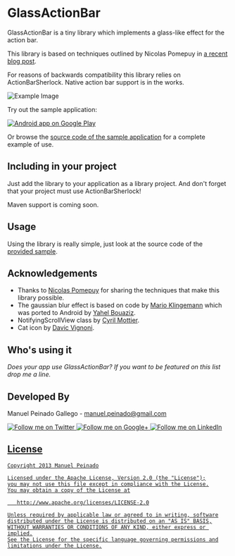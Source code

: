 GlassActionBar
==================

GlassActionBar is a tiny library which implements a glass-like effect for the action bar.

This library is based on techniques outlined by Nicolas Pomepuy in [a recent blog post][1].

For reasons of backwards compatibility this library relies on ActionBarSherlock. Native action bar support is in the works.

![Example Image][2]

Try out the sample application:

<a href="https://play.google.com/store/apps/details?id=com.manuelpeinado.glassactionbardemo">
  <img alt="Android app on Google Play"
       src="https://developer.android.com/images/brand/en_app_rgb_wo_45.png" />
</a>

Or browse the [source code of the sample application][3] for a complete example of use.

Including in your project
-------------------------

Just add the library to your application as a library project. And don't forget that your project must use ActionBarSherlock!

Maven support is coming soon.

Usage
-----

Using the library is really simple, just look at the source code of the [provided sample][4].

Acknowledgements
--------------------

* Thanks to [Nicolas Pomepuy][1] for sharing the techniques that make this library possible.
* The gaussian blur effect is based on code by [Mario Klingemann][5] which was ported to Android by [Yahel Bouaziz][6].
* NotifyingScrollView class by [Cyril Mottier][7].
* Cat icon by [Davic Vignoni][8].

Who's using it
--------------

*Does your app use GlassActionBar? If you want to be featured on this list drop me a line.*


Developed By
--------------------

Manuel Peinado Gallego - <manuel.peinado@gmail.com>

<a href="https://twitter.com/mpg2">
  <img alt="Follow me on Twitter"
       src="https://raw.github.com/ManuelPeinado/NumericPageIndicator/master/art/twitter.png" />
</a>
<a href="https://plus.google.com/106514622630861903655">
  <img alt="Follow me on Google+"
       src="https://raw.github.com/ManuelPeinado/NumericPageIndicator/master/art/google-plus.png" />
</a>
<a href="http://www.linkedin.com/pub/manuel-peinado-gallego/1b/435/685">
  <img alt="Follow me on LinkedIn"
       src="https://raw.github.com/ManuelPeinado/NumericPageIndicator/master/art/linkedin.png" />


License
-----------

    Copyright 2013 Manuel Peinado

    Licensed under the Apache License, Version 2.0 (the "License");
    you may not use this file except in compliance with the License.
    You may obtain a copy of the License at

       http://www.apache.org/licenses/LICENSE-2.0

    Unless required by applicable law or agreed to in writing, software
    distributed under the License is distributed on an "AS IS" BASIS,
    WITHOUT WARRANTIES OR CONDITIONS OF ANY KIND, either express or implied.
    See the License for the specific language governing permissions and
    limitations under the License.




 [1]: http://nicolaspomepuy.fr/?p=18
 [2]: https://raw.github.com/ManuelPeinado/GlassActionBar/master/art/readme_pic.png
 [3]: https://github.com/ManuelPeinado/GlassActionBar/tree/master/sample
 [4]: https://github.com/ManuelPeinado/GlassActionBar/tree/master/sample/src/com/manuelpeinado/glassactionbardemo/MainActivity.java
 [5]: http://www.quasimondo.com/
 [6]: https://plus.google.com/107352914145283602089
 [7]: http://www.cyrilmottier.com
 [8]: http://www.icon-king.com/

